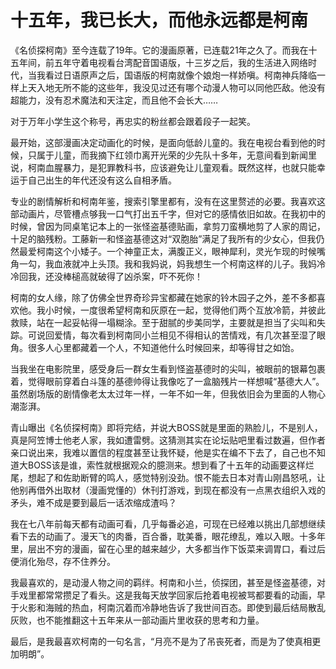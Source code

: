 # 十五年，我已长大，而他永远都是柯南

《名侦探柯南》至今连载了19年。它的漫画原著，已连载21年之久了。而我在十五年间，前五年守着电视看台湾配音国语版，十三岁之后，我的生活进入网络时代，当我看过日语原声之后，国语版的柯南就像个娘炮一样娇嗔。柯南神兵降临一样上天入地无所不能的这些年，我没见过还有哪个动漫人物可以同他匹敌。他没有超能力，没有忍术魔法和天注定，而且他不会长大…… 

对于万年小学生这个称号，再忠实的粉丝都会跟着段子一起笑。 

最开始，这部漫画决定动画化的时候，是面向低龄儿童的。我在电视台看到他的时候，只属于儿童，而我摘下红领巾离开光荣的少先队十多年，无意间看到新闻里说，柯南血腥暴力，是犯罪教科书，应该避免让儿童观看。既然这样，也就只能幸运于自己出生的年代还没有这么自相矛盾。 

专业的剧情解析和柯南年鉴，搜索引擎里都有，没有在这里赘述的必要。我喜欢这部动画片，尽管槽点够我一口气打出五千字，但对它的感情依旧如故。在我初中的时候，曾因为同桌笔记本上的一张怪盗基德贴画，拿剪刀蛮横地剪了人家的周记，十足的脑残粉。工藤新一和怪盗基德这对“双胞胎”满足了我所有的少女心，但我仍然最爱柯南这个小矮子。一个神童正太，满腹正义，眼神犀利，灵光乍现的时候嘴角一勾，我血液就冲上头顶。我和我妈说，妈我想生一个柯南这样的儿子。我妈冷冷回我，还没棒槌高就破得了凶杀案，吓不死你！ 

柯南的女人缘，除了仿佛全世界奇珍异宝都藏在她家的铃木园子之外，差不多都喜欢他。我小时候，一度很希望柯南和灰原在一起，觉得他们两个互放冷箭，并彼此救赎，站在一起妥帖得一塌糊涂。至于甜腻的步美同学，主要就是担当了尖叫和失踪。可说回爱情，每次看到柯南同小兰相见不得相认的苦情戏，有几次甚至湿了眼角。很多人心里都藏着一个人，不知道他什么时候回来，却等得甘之如饴。 

当我坐在电影院里，感受身后一群女生看到怪盗基德时的尖叫，被眼前的银幕包裹着，觉得眼前穿着白斗篷的基德帅得让我像吃了一盒脑残片一样想喊“基德大人”。虽然剧场版的剧情像老太太过年一样，一年不如一年，但我依旧会为里面的人物心潮澎湃。 

青山曝出《名侦探柯南》即将完结，并说大BOSS就是里面的熟脸儿，不是别人，真是阿笠博士他老人家，我如遭雷劈。这猜测其实在论坛贴吧里看过数遍，但作者亲口说出来，我难以置信的程度甚至让我怀疑，他是实在编不下去了，自己也不知道大BOSS该是谁，索性就根据观众的臆测来。想到看了十五年的动画要这样烂尾，想起了和佐助断臂的鸣人，感觉特别没劲。恨不能去日本对青山刚昌怒吼，让他别再借外出取材（漫画党懂的）休刊打游戏，到现在都没有一点黑衣组织入戏的矛头，难不成是要到最后一话浓缩成渣吗？ 

我在七八年前每天都有动画可看，几乎每番必追，可现在已经难以挑出几部想继续看下去的动画了。漫天飞的肉番，百合番，耽美番，眼花缭乱，难以入眼。十多年里，层出不穷的漫画，留在心里的越来越少，大多都当作下饭菜来调胃口，看过后便消化殆尽，存不住养分。 

我最喜欢的，是动漫人物之间的羁绊。柯南和小兰，侦探团，甚至是怪盗基德，对手戏里都常常攒足了看头。这是我每天放学回家后抢着电视被骂都要看的动画，早于火影和海贼的热血，柯南沉着而冷静地告诉了我世间百态。即使到最后结局散乱灰败，也不能推翻这十五年来从一部动画片里收获的思考和力量。 

最后，是我最喜欢柯南的一句名言，“月亮不是为了吊丧死者，而是为了使真相更加明朗”。